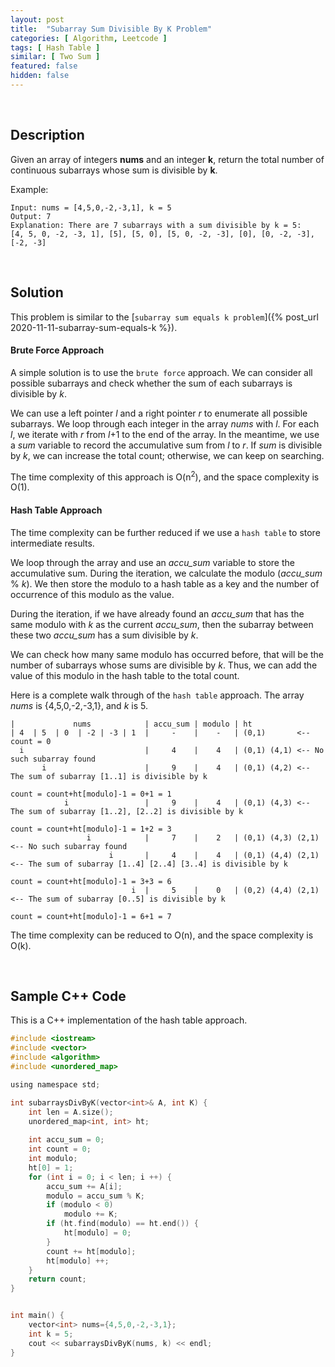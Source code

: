 ```yaml
---
layout: post
title:  "Subarray Sum Divisible By K Problem"
categories: [ Algorithm, Leetcode ]
tags: [ Hash Table ]
similar: [ Two Sum ]
featured: false
hidden: false
---
```


<br />

## Description

Given an array of integers **nums** and an integer **k**, return the total number of continuous subarrays whose sum is divisible by **k**.


Example: 
```
Input: nums = [4,5,0,-2,-3,1], k = 5
Output: 7
Explanation: There are 7 subarrays with a sum divisible by k = 5:
[4, 5, 0, -2, -3, 1], [5], [5, 0], [5, 0, -2, -3], [0], [0, -2, -3], [-2, -3]
```

<br />

## Solution

This problem is similar to the [`subarray sum equals k problem`]({% post_url 2020-11-11-subarray-sum-equals-k %}).

#### Brute Force Approach

A simple solution is to use the `brute force` approach. We can consider all possible subarrays and check whether the sum of each subarrays is divisible by *k*.

We can use a left pointer *l* and a right pointer *r* to enumerate all possible subarrays. We loop through each integer in the array *nums* with *l*. For each *l*, we iterate with *r* from *l*+1 to the end of the array. In the meantime, we use a *sum* variable to record the accumulative sum from *l* to *r*. If *sum* is divisible by *k*, we can increase the total count; otherwise, we can keep on searching.

The time complexity of this approach is O(n<sup>2</sup>), 
and the space complexity is O(1).


#### Hash Table Approach

The time complexity can be further reduced if we use a `hash table` to store intermediate results.

We loop through the array and use an *accu_sum* variable to store the accumulative sum. During the iteration, we calculate the modulo (*accu_sum* % *k*). We then store the modulo to a hash table as a key and the number of occurrence of this modulo as the value. 

During the iteration, if we have already found an *accu_sum* that has the same modulo with *k* as the current *accu_sum*, then the subarray between these two *accu_sum* has a sum divisible by *k*. 

We can check how many same modulo has occurred before, that will be the number of subarrays whose sums are divisible by *k*. Thus, we can add the value of this modulo in the hash table to the total count.

Here is a complete walk through of the `hash table` approach. The array *nums* is {4,5,0,-2,-3,1}, and *k* is 5.

```
|             nums            | accu_sum | modulo | ht
| 4  | 5  | 0  | -2 | -3 | 1  |     -    |    -   | (0,1)       <-- count = 0
  i                           |     4    |    4   | (0,1) (4,1) <-- No such subarray found
       i                      |     9    |    4   | (0,1) (4,2) <-- The sum of subarray [1..1] is divisible by k
                                                                    count = count+ht[modulo]-1 = 0+1 = 1
            i                 |     9    |    4   | (0,1) (4,3) <-- The sum of subarray [1..2], [2..2] is divisible by k
                                                                    count = count+ht[modulo]-1 = 1+2 = 3
                 i            |     7    |    2   | (0,1) (4,3) (2,1) <-- No such subarray found
                      i       |     4    |    4   | (0,1) (4,4) (2,1) <-- The sum of subarray [1..4] [2..4] [3..4] is divisible by k 
                                                                          count = count+ht[modulo]-1 = 3+3 = 6
                           i  |     5    |    0   | (0,2) (4,4) (2,1) <-- The sum of subarray [0..5] is divisible by k
                                                                          count = count+ht[modulo]-1 = 6+1 = 7 
```

The time complexity can be reduced to O(n), and the space complexity is O(k).

<br />

## Sample C++ Code
This is a C++ implementation of the hash table approach.
```c
#include <iostream>
#include <vector>
#include <algorithm>
#include <unordered_map>

using namespace std;

int subarraysDivByK(vector<int>& A, int K) {
    int len = A.size();
    unordered_map<int, int> ht;
    
    int accu_sum = 0;
    int count = 0;
    int modulo;
    ht[0] = 1;
    for (int i = 0; i < len; i ++) {
        accu_sum += A[i];
        modulo = accu_sum % K;
        if (modulo < 0)
            modulo += K;
        if (ht.find(modulo) == ht.end()) {
            ht[modulo] = 0;
        }
        count += ht[modulo];
        ht[modulo] ++;
    }
    return count;
}


int main() {
    vector<int> nums={4,5,0,-2,-3,1};
    int k = 5;
    cout << subarraysDivByK(nums, k) << endl;
}
```

